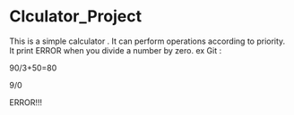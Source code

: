 # Clculator_Project
This is a simple calculator .
It can perform operations according to priority.
It print ERROR when you divide a number by zero.
ex Git :


90/3+50=80

9/0

ERROR!!!

